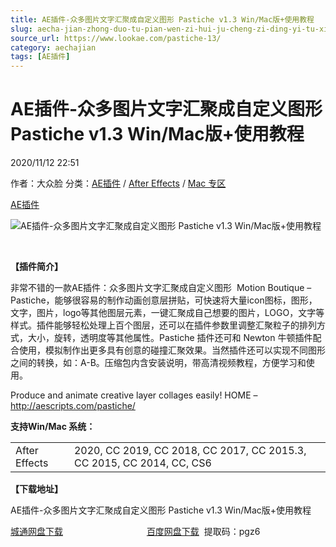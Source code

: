 ```yaml
---
title: AE插件-众多图片文字汇聚成自定义图形 Pastiche v1.3 Win/Mac版+使用教程
slug: aecha-jian-zhong-duo-tu-pian-wen-zi-hui-ju-cheng-zi-ding-yi-tu-xing-pastiche-v1-3-win-macban-shi-yong-jiao-cheng
source_url: https://www.lookae.com/pastiche-13/
category: aechajian
tags: [AE插件]
---
```

# AE插件-众多图片文字汇聚成自定义图形 Pastiche v1.3 Win/Mac版+使用教程

2020/11/12 22:51

作者：大众脸
分类：[AE插件](https://www.lookae.com/after-effects/aechajian/) / [After Effects](https://www.lookae.com/after-effects/) / [Mac 专区](https://www.lookae.com/mac-osx/)

[AE插件](https://www.lookae.com/tag/ae%e6%8f%92%e4%bb%b6/)

![AE插件-众多图片文字汇聚成自定义图形 Pastiche v1.3 Win/Mac版+使用教程](https://www.lookae.com/wp-content/uploads/2016/05/Pastiche-.jpg "AE插件-众多图片文字汇聚成自定义图形 Pastiche v1.3 Win/Mac版+使用教程-LookAE.com")

[﻿](https://cloud.video.taobao.com//play/u/705956171/p/1/e/6/t/1/38151757.mp4?_=1")

**【插件简介】**

非常不错的一款AE插件：众多图片文字汇聚成自定义图形  Motion Boutique – Pastiche，能够很容易的制作动画创意层拼贴，可快速将大量icon图标，图形，文字，图片，logo等其他图层元素，一键汇聚成自己想要的图片，LOGO，文字等样式。插件能够轻松处理上百个图层，还可以在插件参数里调整汇聚粒子的排列方式，大小，旋转，透明度等其他属性。Pastiche 插件还可和 Newton 牛顿插件配合使用，模拟制作出更多具有创意的碰撞汇聚效果。当然插件还可以实现不同图形之间的转换，如：A-B。压缩包内含安装说明，带高清视频教程，方便学习和使用。

Produce and animate creative layer collages easily! HOME – http://aescripts.com/pastiche/

**支持Win/Mac 系统：**

|  |  |
| --- | --- |
| After Effects | 2020, CC 2019, CC 2018, CC 2017, CC 2015.3, CC 2015, CC 2014, CC, CS6 |

**【下载地址】**

AE插件-众多图片文字汇聚成自定义图形 Pastiche v1.3 Win/Mac版+使用教程

[城通网盘下载](https://089u.com/file/680462-470826204)                                  [百度网盘下载](https://pan.baidu.com/s/1VK8SxsdOs7W3jwKmgEnBFA)  提取码：pgz6
